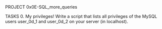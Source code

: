 PROJECT
0x0E-SQL_more_queries

TASKS
0. My privileges!
Write a script that lists all privileges of the MySQL users user_0d_1 and user_0d_2 on your server (in localhost).
